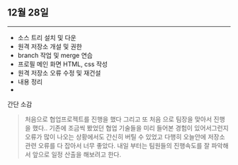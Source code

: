 
## 12월 28일 

***

* 소스 트리 설치 및 다운
* 원격 저장소 개설 및 권한 
* branch 작업 및 merge 연습
* 프로필 메인 화면 HTML, css 작성
* 원격 저장소 오류 수정 및 재건설
* 내용 정리
* 

간단 소감
> 처음으로 협업프로젝트를 진행을 했다
> 그리고 또 처음 으로 팀장을 맞아서 진행을 했다..
> 기존에 조금씩 봤었던 협업 기술들을 미리 들어본 경험이 있어서그런지
> 오류가 많이 나오는 상황에서도 간신히 버틸 수 있었고 다행히 
> 오늘안에 저장소관련 오류를 다 잡아서 너무 좋았다. 
> 내일 부터는 팀원들의 진행속도를 잘 파악해서 앞으로 일정 산출을 
> 해보려고 한다. 
